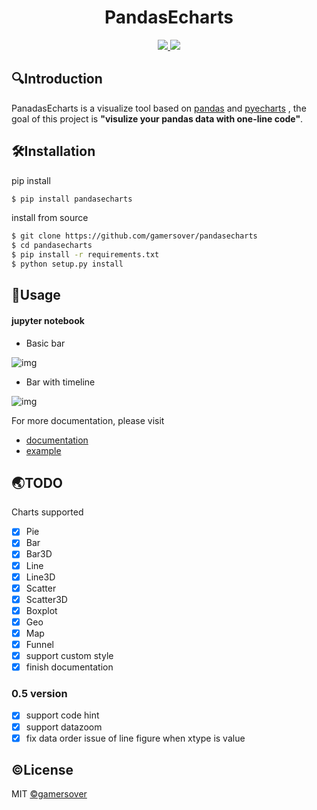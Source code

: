 <h1 align="center"> PandasEcharts </h1>

<p align="center">
  <a href="https://badge.fury.io/py/pandasecharts">
      <img src="https://badge.fury.io/py/pandasecharts.svg">
  </a>

  <a href="https://opensource.org/licenses/MIT">
      <img src="https://img.shields.io/github/license/gamersover/pandasecharts">
  </a>
</p>

## 🔍Introduction
PanadasEcharts is a visualize tool based on [pandas](https://github.com/pandas-dev/pandas) and [pyecharts](https://github.com/pyecharts/pyecharts) , the goal of this project is **"visulize your pandas data with one-line code"**.

## 🛠Installation
pip install

```sh
$ pip install pandasecharts
```

install from source

```sh
$ git clone https://github.com/gamersover/pandasecharts
$ cd pandasecharts
$ pip install -r requirements.txt
$ python setup.py install
```

## 🚀Usage

#### jupyter notebook

* Basic bar

![img](https://cdn.jsdelivr.net/gh/gamersover/hexo_blog_assets@main/pandasecharts示例/Kapture-2021-12-02-at-19.51.26.6hc6dq7atk40.gif)

* Bar with timeline

![img](https://cdn.jsdelivr.net/gh/gamersover/hexo_blog_assets@main/pandasecharts示例/Kapture-2021-12-02-at-19.56.33.28ztwkmukni8.gif)

For more documentation, please visit
* [documentation](https://caoqinping.com/2021/12/17/pandasecharts使用示例/)
* [example](examples/)


## 🌏TODO

Charts supported

* [x] Pie
* [x] Bar
* [x] Bar3D
* [x] Line
* [x] Line3D
* [x] Scatter
* [x] Scatter3D
* [x] Boxplot
* [x] Geo
* [x] Map
* [x] Funnel
* [x] support custom style
* [x] finish documentation

### 0.5 version
* [x] support code hint
* [x] support datazoom
* [x] fix data order issue of line figure when xtype is value

## ©License

MIT [©gamersover](https://github.com/gamersover)